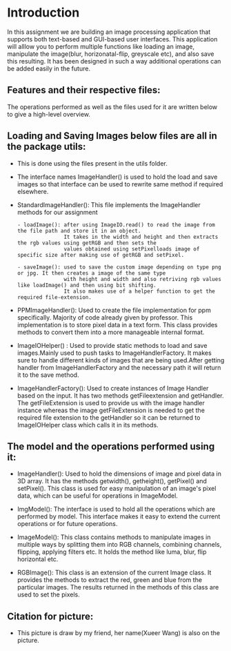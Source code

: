 # Introduction
In this assignment we are building an image processing application that supports both text-based and GUI-based user interfaces. This application will alllow you to perform
multiple functions like loading an image, manipulate the image(blur, horizonatal-flip, greyscale etc), and also save this resulting.
It has been designed in such a way additional operations can be added easily in the future.

## Features and their respective files:

The operations performed as well as the files used for it are written below to give a high-level overview.

## Loading and Saving Images below files are all in the package utils:
- This is done using the files present in the utils folder.
- The interface names ImageHandler() is used to hold the load and save images
  so that interface can be used to rewrite same method if required elsewhere.
- StandardImageHandler(): This file implements the ImageHandler methods for our assignment
  
      - loadImage(): after using ImageIO.read() to read the image from the file path and store it in an object.
                     It takes in the width and height and then extracts the rgb values using getRGB and then sets the
                     values obtained using setPixelloads image of specific size after making use of getRGB and setPixel.

      - saveImage(): used to save the custom image depending on type png or jpg. It then creates a image of the same type
                     with height and width and also retriving rgb values like loadImage() and then using bit shifting.
                     It also makes use of a helper function to get the required file-extension.

- PPMImageHandler(): Used to create the file implementation for ppm specifically. Majority of code already given by professor.
                       This implementation is to store pixel data in a text form. This class provides methods to convert them into a more manageable internal format.

- ImageIOHelper() : Used to provide static methods to load and save images.Mainly used to push tasks to ImageHandlerFactory.
                    It makes sure to handle different kinds of images that are being used.After getting handler from ImageHandlerFactory
                    and the necessary path it will return it to the save method.

- ImageHandlerFactory(): Used to create instances of Image Handler based on the input. It has two methods getFileextension and
                         getHandler. The getFileExtension is used to provide us with the image handler instance
                         whereas the image getFileExtension is needed to get the required file extension to the getHandler so
                         it can be returned to ImageIOHelper class which calls it in its methods.

## The model and the operations performed using it:
- ImageHandler(): Used to hold the dimensions of image and pixel data in 3D array. It has the methods getwidth(), getheight(),
                  getPixel() and setPixel(). This class is used for easy manipulation of an image's pixel data, which can be useful
                  for operations in ImageModel.
- ImgModel(): The interface is used to hold all the operations which are performed by model.
              This interface makes it easy to extend the current operations or for future operations.

- ImageModel(): This class contains methods to manipulate images in multiple ways by splitting them into RGB channels,
                combining channels, flipping, applying filters etc.
                It holds the method like luma, blur, flip horizontal etc.

- RGBImage(): This class is an extension of the current Image class. It provides the methods to extract the red,
              green and blue from the particular images. The results returned in the methods of this class
              are used to set the pixels.


## Citation for picture: 
- This picture is draw by my friend, her name(Xueer Wang) is also on the picture.
